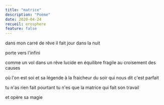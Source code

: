 ```yaml
---
title: "matrice"
description: "Poème"
date: 2020-04-24
recueil: erosphere
feature: false
---
```


dans mon carré de rêve
il fait jour dans la nuit

porte vers l'infini

comme un vol dans un rêve lucide
en équilibre fragile au croisement des causes

où l'on est soi et sa légende
à la fraicheur du soir qui nous dit c'est parfait

tu n'as rien fait pourtant
tu n'es que la matrice qui fait son travail

et opère sa magie

